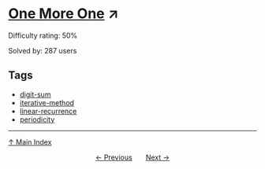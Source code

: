 # [One More One](https://projecteuler.net/problem=672) ↗️

Difficulty rating: 50%

Solved by: 287 users
## Tags

- [digit-sum](../tags/digit-sum.md)
- [iterative-method](../tags/iterative-method.md)
- [linear-recurrence](../tags/linear-recurrence.md)
- [periodicity](../tags/periodicity.md)



---

[↑ Main Index](../README.md)


<div align=center><a href='671.md'>← Previous</a> &nbsp;&nbsp; &nbsp;&nbsp;  <a href='673.md'>Next →</a></div>
